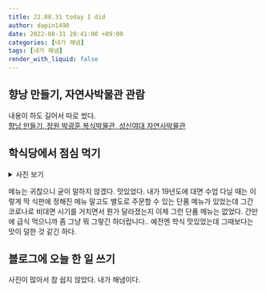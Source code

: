 ```yaml
---
title: 22.08.31 today I did
author: dapin1490
date: 2022-08-31 20:41:00 +09:00
categories: [내가 해냄]
tags: [내가 해냄]
render_with_liquid: false
---
```


## 향낭 만들기, 자연사박물관 관람
내용이 하도 길어서 따로 썼다.  
[향낭 만들기, 정원 박광훈 복식박물관, 성신여대 자연사박물관](https://dapin1490.github.io/satinbower/posts/knowledge-make-scent-bag/)  
  
  
<div>
    <h2>학식당에서 점심 먹기</h2>
    <details>
        <summary>사진 보기</summary>
        <figure>
            <img src="/assets/img/category-daily/220831-8-lunch.jpg">
            <figcaption>점심 메뉴</figcaption>
        </figure>
    </details>
    <p>메뉴는 귀찮으니 굳이 말하지 않겠다. 맛있었다. 내가 19년도에 대면 수업 다닐 때는 이렇게 딱 식판에 정해진 메뉴 말고도 별도로 주문할 수 있는 단품 메뉴가 있었는데 그간 코로나로 비대면 시기를 거치면서 뭔가 달라졌는지 이제 그런 단품 메뉴는 없었다. 간만에 급식 먹으니까 좀 그냥 뭐 그렇긴 하더랍니다.. 예전엔 학식 맛있었는데 그때보다는 맛이 덜한 것 같긴 하다.</p>
</div>
  
  
## 블로그에 오늘 한 일 쓰기
사진이 많아서 참 쉽지 않았다. 내가 해냄이다.  